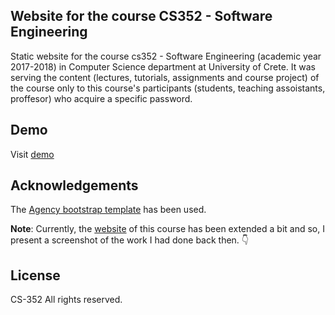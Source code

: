 
<!-- ABOUT THE PROJECT -->
## Website for the course CS352 - Software Engineering

Static website for the course cs352 - Software Engineering (academic year 2017-2018) in Computer Science department at University of Crete. It was serving the content (lectures, tutorials, assignments and course project) of the course only to this course's participants (students, teaching assoistants, proffesor) who acquire a specific password.


<!-- DEMO -->
## Demo

Visit [demo](https://gtopsis.github.io/Course-cs352-website/)

## Acknowledgements

The [Agency bootstrap template](https://startbootstrap.com/themes/agency/) has been used.

**Note**: Currently, the [website](https://www.csd.uoc.gr/~hy352/) of this course has been extended a bit and so, I present a screenshot of the work I had done back then. 👇


<!-- LICENSE -->
## License

CS-352 All rights reserved.


<!-- MARKDOWN LINKS & IMAGES -->
<!-- https://www.markdownguide.org/basic-syntax/#reference-style-links -->
[contributors-shield]: https://img.shields.io/github/contributors/othneildrew/Best-README-Template.svg?style=flat-square
[contributors-url]: https://github.com/othneildrew/Best-README-Template/graphs/contributors
[forks-shield]: https://img.shields.io/github/forks/othneildrew/Best-README-Template.svg?style=flat-square
[forks-url]: https://github.com/othneildrew/Best-README-Template/network/members
[stars-shield]: https://img.shields.io/github/stars/othneildrew/Best-README-Template.svg?style=flat-square
[stars-url]: https://github.com/othneildrew/Best-README-Template/stargazers
[issues-shield]: https://img.shields.io/github/issues/othneildrew/Best-README-Template.svg?style=flat-square
[issues-url]: https://github.com/othneildrew/Best-README-Template/issues
[license-shield]: https://img.shields.io/github/license/othneildrew/Best-README-Template.svg?style=flat-square
[license-url]: https://github.com/othneildrew/Best-README-Template/blob/master/LICENSE.txt
[linkedin-shield]: https://img.shields.io/badge/-LinkedIn-black.svg?style=flat-square&logo=linkedin&colorB=555
[linkedin-url]: https://linkedin.com/in/gtopsis
[product-screenshot]: images/cs352-website.png


